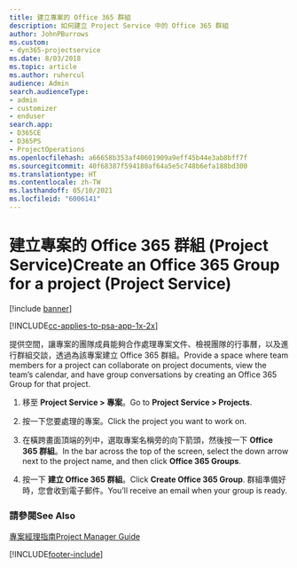 ```yaml
---
title: 建立專案的 Office 365 群組
description: 如何建立 Project Service 中的 Office 365 群組
author: JohnPBurrows
ms.custom:
- dyn365-projectservice
ms.date: 8/03/2018
ms.topic: article
ms.author: ruhercul
audience: Admin
search.audienceType:
- admin
- customizer
- enduser
search.app:
- D365CE
- D365PS
- ProjectOperations
ms.openlocfilehash: a66658b353af40601909a9eff45b44e3ab8bff7f
ms.sourcegitcommit: 40f68387f594180af64a5e5c748b6efa188bd300
ms.translationtype: HT
ms.contentlocale: zh-TW
ms.lasthandoff: 05/10/2021
ms.locfileid: "6006141"
---
```

# <a name="create-an-office-365-group-for-a-project-project-service"></a><span data-ttu-id="10592-103">建立專案的 Office 365 群組 (Project Service)</span><span class="sxs-lookup"><span data-stu-id="10592-103">Create an Office 365 Group for a project (Project Service)</span></span>

[!include [banner](../includes/psa-now-project-operations.md)]

[!INCLUDE[cc-applies-to-psa-app-1x-2x](../includes/cc-applies-to-psa-app-1x-2x.md)]

<span data-ttu-id="10592-104">提供空間，讓專案的團隊成員能夠合作處理專案文件、檢視團隊的行事曆，以及進行群組交談，透過為該專案建立 Office 365 群組。</span><span class="sxs-lookup"><span data-stu-id="10592-104">Provide a space where team members for a project can collaborate on project documents, view the team’s calendar, and have group conversations by creating an Office 365 Group for that project.</span></span>  
  
1.  <span data-ttu-id="10592-105">移至 **Project Service > 專案**。</span><span class="sxs-lookup"><span data-stu-id="10592-105">Go to **Project Service > Projects**.</span></span>  
  
2.  <span data-ttu-id="10592-106">按一下您要處理的專案。</span><span class="sxs-lookup"><span data-stu-id="10592-106">Click the project you want to work on.</span></span>  
  
3.  <span data-ttu-id="10592-107">在橫跨畫面頂端的列中，選取專案名稱旁的向下箭頭，然後按一下 **Office 365 群組**。</span><span class="sxs-lookup"><span data-stu-id="10592-107">In the bar across the top of the screen, select the down arrow next to the project name, and then click **Office 365 Groups**.</span></span>  
  
4.  <span data-ttu-id="10592-108">按一下 **建立 Office 365 群組**。</span><span class="sxs-lookup"><span data-stu-id="10592-108">Click **Create Office 365 Group**.</span></span> <span data-ttu-id="10592-109">群組準備好時，您會收到電子郵件。</span><span class="sxs-lookup"><span data-stu-id="10592-109">You’ll receive an email when your group is ready.</span></span>  
  
### <a name="see-also"></a><span data-ttu-id="10592-110">請參閱</span><span class="sxs-lookup"><span data-stu-id="10592-110">See Also</span></span>  
 [<span data-ttu-id="10592-111">專案經理指南</span><span class="sxs-lookup"><span data-stu-id="10592-111">Project Manager Guide</span></span>](../psa/project-manager-guide.md)


[!INCLUDE[footer-include](../includes/footer-banner.md)]